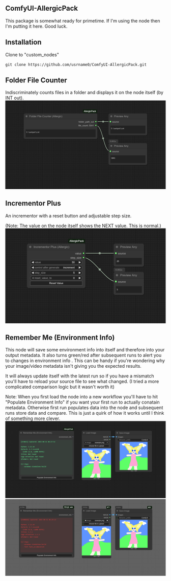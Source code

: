 ﻿## ComfyUI-AllergicPack
This package is somewhat ready for primetime.  If I'm using the node then I'm putting it here.  Good luck.

## Installation
Clone to "custom_nodes"

```
git clone https://github.com/usrname0/ComfyUI-AllergicPack.git
```

## Folder File Counter
Indiscriminately counts files in a folder and displays it on the node itself (by INT out).
![Node Picture](./FolderFileCounter/example_workflows/FolderFileCounter.png)

## Incrementor Plus
An incrementor with a reset button and adjustable step size. 

(Note: The value on the node itself shows the NEXT value.  This is normal.)
![Node Picture](./IncrementorPlus/example_workflows/IncrementorPlus.png)

## Remember Me (Environment Info)
This node will save some environment info into itself and therefore into your output metadata.  It also turns green/red after subsequent runs to alert you to changes in environment info .  This can be handy if you're wondering why your image/video metadata isn't giving you the expected results. 
 
It will always update itself with the latest run so if you have a mismatch you'll have to reload your source file to see what changed.  (I tried a more complicated comparison logic but it wasn't worth it)

Note: When you first load the node into a new workflow you'll have to hit "Populate Environment Info" if you want your first run to actually conatain metadata.  Otherwise first run populates data into the node and subsequent runs store data and compare.  This is just a quirk of how it works until I think of something more clever.
![Node Picture](./RememberMe/example_workflows/RememberMe-Green.png)
![Node Picture](./RememberMe/example_workflows/RememberMe-Red.png)

